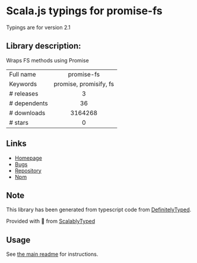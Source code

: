 
# Scala.js typings for promise-fs

Typings are for version 2.1

## Library description:
Wraps FS methods using Promise

|                    |                 |
| ------------------ | :-------------: |
| Full name          | promise-fs |
| Keywords           | promise, promisify, fs |
| # releases         | 3 |
| # dependents       | 36 |
| # downloads        | 3164268 |
| # stars            | 0 |

## Links
- [Homepage](https://github.com/octet-stream/promise-fs#readme)
- [Bugs](https://github.com/octet-stream/promise-fs/issues)
- [Repository](https://github.com/octet-stream/promise-fs)
- [Npm](https://www.npmjs.com/package/promise-fs)
    


## Note
This library has been generated from typescript code from [DefinitelyTyped](https://definitelytyped.org).

Provided with :purple_heart: from [ScalablyTyped](https://github.com/oyvindberg/ScalablyTyped)

## Usage
See [the main readme](../../readme.md) for instructions.


